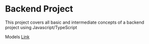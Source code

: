 # Backend Project

This project covers all basic and intermediate concepts of a backend project using Javascript/TypeScript

Models [Link](https://app.eraser.io/workspace/YtPqZ1VogxGy1jzIDkzj)
